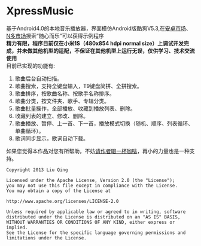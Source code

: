 XpressMusic
===========

基于Android4.0的本地音乐播放器，界面模仿Android版酷狗V5.3,在[安卓市场][1]、[N多市场][2]搜索“随心而乐”可以获得示例程序<br>
<b>精力有限，程序目前仅在小米1S（480x854 hdpi normal size）上调试开发完成，并未做其他机型的适配，不保证在其他机型上运行无误，仅供学习、技术交流使用</b><br>
目前已实现的功能有:<br>
1.    歌曲后台自动扫描。<br>
2.    歌曲搜索，支持全键盘输入，T9键盘简拼、全拼搜索。<br>
3.    歌曲排序，按歌曲名称、按歌手名称排序。<br>
4.    歌曲分类，按文件夹、歌手、专辑分类。<br>
5.    歌曲批量操作，全部播放、收藏到播放列表、删除。<br>
6.    收藏列表的建立、修改、删除。<br>
7.    歌曲播放、暂停、上一首、下一首，播放模式切换（随机、顺序、列表循环、单曲循环）。<br>
8.    歌词同步显示，歌词自动下载。<br>

如果您觉得本作品对您有所帮助，不妨[请作者喝一杯咖啡][3]，再小的力量也是一种支持。

[1]: http://apk.hiapk.com/html/2013/06/1549163.html?module=256&info=j5bDXwyAUE4%3D        "安卓市场"
[2]: http://www.nduoa.com/apk/detail/570118  "N多市场"
[3]: https://me.alipay.com/avatarqing  "请作者喝一杯咖啡"

<pre><code>Copyright 2013 Liu Qing

Licensed under the Apache License, Version 2.0 (the "License");
you may not use this file except in compliance with the License.
You may obtain a copy of the License at

http://www.apache.org/licenses/LICENSE-2.0

Unless required by applicable law or agreed to in writing, software
distributed under the License is distributed on an "AS IS" BASIS,
WITHOUT WARRANTIES OR CONDITIONS OF ANY KIND, either express or implied.
See the License for the specific language governing permissions and
limitations under the License.</code></pre>
